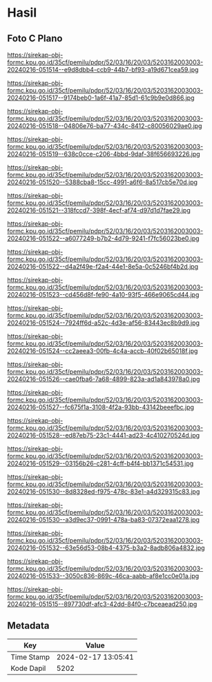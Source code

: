 # Hasil

## Foto C Plano

https://sirekap-obj-formc.kpu.go.id/35cf/pemilu/pdpr/52/03/16/20/03/5203162003003-20240216-051514--e9d8dbb4-ccb9-44b7-bf93-a19d671cea59.jpg

https://sirekap-obj-formc.kpu.go.id/35cf/pemilu/pdpr/52/03/16/20/03/5203162003003-20240216-051517--9174beb0-1a6f-41a7-85d1-61c9b9e0d866.jpg

https://sirekap-obj-formc.kpu.go.id/35cf/pemilu/pdpr/52/03/16/20/03/5203162003003-20240216-051518--04806e76-ba77-434c-8412-c80056029ae0.jpg

https://sirekap-obj-formc.kpu.go.id/35cf/pemilu/pdpr/52/03/16/20/03/5203162003003-20240216-051519--638c0cce-c206-4bbd-9daf-38f656693226.jpg

https://sirekap-obj-formc.kpu.go.id/35cf/pemilu/pdpr/52/03/16/20/03/5203162003003-20240216-051520--5388cba8-15cc-4991-a6f6-8a517cb5e70d.jpg

https://sirekap-obj-formc.kpu.go.id/35cf/pemilu/pdpr/52/03/16/20/03/5203162003003-20240216-051521--318fccd7-398f-4ecf-af74-d97d1d7fae29.jpg

https://sirekap-obj-formc.kpu.go.id/35cf/pemilu/pdpr/52/03/16/20/03/5203162003003-20240216-051522--a6077249-b7b2-4d79-9241-f7fc56023be0.jpg

https://sirekap-obj-formc.kpu.go.id/35cf/pemilu/pdpr/52/03/16/20/03/5203162003003-20240216-051522--d4a2f49e-f2a4-44e1-8e5a-0c5246bf4b2d.jpg

https://sirekap-obj-formc.kpu.go.id/35cf/pemilu/pdpr/52/03/16/20/03/5203162003003-20240216-051523--cd456d8f-fe90-4a10-93f5-466e9065cd44.jpg

https://sirekap-obj-formc.kpu.go.id/35cf/pemilu/pdpr/52/03/16/20/03/5203162003003-20240216-051524--7924ff6d-a52c-4d3e-af56-83443ec8b9d9.jpg

https://sirekap-obj-formc.kpu.go.id/35cf/pemilu/pdpr/52/03/16/20/03/5203162003003-20240216-051524--cc2aeea3-00fb-4c4a-accb-40f02b65018f.jpg

https://sirekap-obj-formc.kpu.go.id/35cf/pemilu/pdpr/52/03/16/20/03/5203162003003-20240216-051526--cae0fba6-7a68-4899-823a-ad1a843978a0.jpg

https://sirekap-obj-formc.kpu.go.id/35cf/pemilu/pdpr/52/03/16/20/03/5203162003003-20240216-051527--fc675f1a-3108-4f2a-93bb-43142beeefbc.jpg

https://sirekap-obj-formc.kpu.go.id/35cf/pemilu/pdpr/52/03/16/20/03/5203162003003-20240216-051528--ed87eb75-23c1-4441-ad23-4c410270524d.jpg

https://sirekap-obj-formc.kpu.go.id/35cf/pemilu/pdpr/52/03/16/20/03/5203162003003-20240216-051529--03156b26-c281-4cff-b4f4-bb1371c54531.jpg

https://sirekap-obj-formc.kpu.go.id/35cf/pemilu/pdpr/52/03/16/20/03/5203162003003-20240216-051530--8d8328ed-f975-478c-83e1-a4d329315c83.jpg

https://sirekap-obj-formc.kpu.go.id/35cf/pemilu/pdpr/52/03/16/20/03/5203162003003-20240216-051530--a3d9ec37-0991-478a-ba83-07372eaa1278.jpg

https://sirekap-obj-formc.kpu.go.id/35cf/pemilu/pdpr/52/03/16/20/03/5203162003003-20240216-051532--63e56d53-08b4-4375-b3a2-8adb806a4832.jpg

https://sirekap-obj-formc.kpu.go.id/35cf/pemilu/pdpr/52/03/16/20/03/5203162003003-20240216-051533--3050c836-869c-46ca-aabb-af8e1cc0e01a.jpg

https://sirekap-obj-formc.kpu.go.id/35cf/pemilu/pdpr/52/03/16/20/03/5203162003003-20240216-051515--897730df-afc3-42dd-84f0-c7bceaead250.jpg


## Metadata

| Key        | Value               |
| ---------- | ------------------- |
| Time Stamp | 2024-02-17 13:05:41 |
| Kode Dapil | 5202                |



